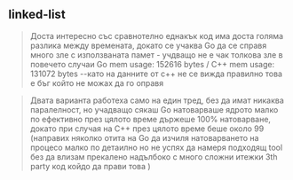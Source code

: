 ## linked-list
> Доста интересно със сравнотелно еднакък код има доста голяма разлика между времената, докато се учаква Go да се справя много зле с изпoлзваната памет - учдващо не е чак толкова зле в повечето случаи 
Go mem usage: 152616 bytes <link>/ C++ mem usage: 131072 bytes <link> --като на данните от c++ не се вижда правилно това е бъг който не можах да го оправя

>Двата варианта работеха само на един тред, без да имат никаква паралелност, но учадващо сякаш Go натоварваше ядрото малко по ефективно през цялото време държеше 100% натоварване, докато при случая на C++ през цялото време беше около 99 
(направих няколко отита на Go да изчиля натоварването на процесо малко по детаилно но не успях да намеря подходящ tool без да влизам прекалено надълбоко с много сложни итежки 3th party код койдо да прави това )